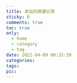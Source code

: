 ```yaml
---
title: 本站的搭建记录
sticky: 0
comments: true
toc: true
only:
  - home
  - category
  - tag
date: 2021-04-09 00:32:39
categories:
tags:
pic:
---
```


